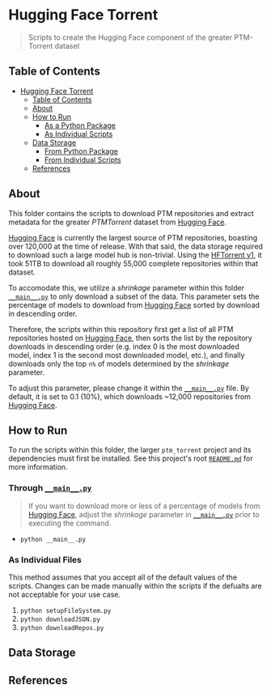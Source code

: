# Hugging Face Torrent

> Scripts to create the Hugging Face component of the greater PTM-Torrent dataset

## Table of Contents

- [Hugging Face Torrent](#hugging-face-torrent)
  - [Table of Contents](#table-of-contents)
  - [About](#about)
  - [How to Run](#how-to-run)
    - [As a Python Package](#as-a-python-package)
    - [As Individual Scripts](#as-individual-scripts)
  - [Data Storage](#data-storage)
    - [From Python Package](#from-python-package)
    - [From Individual Scripts](#from-individual-scripts)
  - [References](#references)

## About

This folder contains the scripts to download PTM repositories and extract metadata for the greater *PTMTorrent* dataset from [Hugging Face](https://huggingface.co).

[Hugging Face](https://huggingface.co) is currently the largest source of PTM repositories, boasting over 120,000 at the time of release.
With that said, the data storage required to download such a large model hub is non-trivial.
Using the [HFTorrent v1](https://zenodo.org/record/7556031), it took 51TB to download all roughly 55,000 complete repositories within that dataset.

To accomodate this, we utilize a *shrinkage* parameter within this folder [`__main__.py`](__main__.py) to only download a subset of the data.
This parameter sets the percentage of models to download from [Hugging Face](https://huggingface.co) sorted by download in descending order.

Therefore, the scripts within this repository first get a list of all PTM repositories hosted on [Hugging Face](https://huggingface.co), then sorts the list by the repository downloads in descending order (e.g. index 0 is the most downloaded model, index 1 is the second most downloaded model, etc.), and finally downloads only the top `n%` of models determined by the *shrinkage* parameter.

To adjust this parameter, please change it within the [`__main__.py`](__main__.py) file.
By default, it is set to 0.1 (10%), which downloads ~12,000 repositories from [Hugging Face](https://huggingface.co).

## How to Run

To run the scripts within this folder, the larger `ptm_torrent` project and its dependencies must first be installed.
See this project's root [`README.md`](../../README.md) for more information.

### Through [`__main__.py`](__main__.py)

> If you want to download more or less of a percentage of models from [Hugging Face](https://huggingface.co), adjust the *shrinkage* parameter in [`__main__.py`](__main__.py) prior to executing the command.

- `python __main__.py`

### As Individual Files

This method assumes that you accept all of the default values of the scripts.
Changes can be made manually within the scripts if the defualts are not acceptable for your use case.

1. `python setupFileSystem.py`
2. `python downloadJSON.py`
3. `python downloadRepos.py`

## Data Storage

## References
